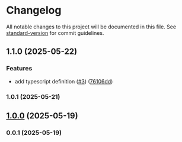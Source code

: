 # Changelog

All notable changes to this project will be documented in this file. See [standard-version](https://github.com/conventional-changelog/standard-version) for commit guidelines.

## 1.1.0 (2025-05-22)


### Features

* add typescript definition ([#3](https://github.com/kikobeats/null-prototype-object/issues/3)) ([76106dd](https://github.com/kikobeats/null-prototype-object/commit/76106dd02d1d1258d969738e56e53cd30a55aa20))

### 1.0.1 (2025-05-21)

## [1.0.0](https://github.com/kikobeats/null-prototype-object/compare/v0.0.1...v1.0.0) (2025-05-19)

### 0.0.1 (2025-05-19)

